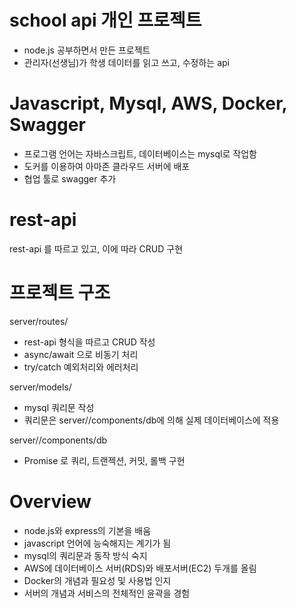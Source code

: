 # school api 개인 프로젝트

+ node.js 공부하면서 만든 프로젝트
+ 관리자(선생님)가 학생 데이터를 읽고 쓰고, 수정하는 api

# Javascript, Mysql, AWS, Docker, Swagger

+ 프로그램 언어는 자바스크립트, 데이터베이스는 mysql로 작업함
+ 도커를 이용하여 아마존 클라우드 서버에 배포
+ 협업 툴로 swagger 추가

# rest-api

rest-api 를 따르고 있고, 이에 따라 CRUD 구현

# 프로젝트 구조

server/routes/
+ rest-api 형식을 따르고 CRUD 작성
+ async/await 으로 비동기 처리
+ try/catch 예외처리와 에러처리

server/models/
+ mysql 쿼리문 작성
+ 쿼리문은 server//components/db에 의해 실제 데이터베이스에 적용

server//components/db
+ Promise 로 쿼리, 트랜젝션, 커밋, 롤백 구현

# Overview

+ node.js와 express의 기본을 배움
+ javascript 언어에 능숙해지는 계기가 됨
+ mysql의 쿼리문과 동작 방식 숙지
+ AWS에 데이터베이스 서버(RDS)와 배포서버(EC2) 두개를 올림
+ Docker의 개념과 필요성 및 사용법 인지
+ 서버의 개념과 서비스의 전체적인 윤곽을 경험
